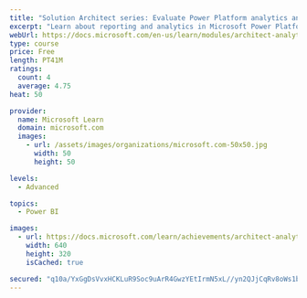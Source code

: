 ```yaml
---
title: "Solution Architect series: Evaluate Power Platform analytics and AI"
excerpt: "Learn about reporting and analytics in Microsoft Power Platform."
webUrl: https://docs.microsoft.com/en-us/learn/modules/architect-analytics/
type: course
price: Free
length: PT41M
ratings:
  count: 4
  average: 4.75
heat: 50

provider:
  name: Microsoft Learn
  domain: microsoft.com
  images:
    - url: /assets/images/organizations/microsoft.com-50x50.jpg
      width: 50
      height: 50

levels:
  - Advanced

topics:
  - Power BI

images:
  - url: https://docs.microsoft.com/learn/achievements/architect-analytics-social.png
    width: 640
    height: 320
    isCached: true

secured: "q10a/YxGgDsVvxHCKLuR9Soc9uArR4GwzYEtIrmN5xL//yn2QJjCqRv8oWs1bR3uu1oHJYXpJv6wrUNoZt3VVRiUpy13BSNjYXudcXNMVZaF7yeKX/vSrOIGYVQz5kc9GT6RaieBoWSAsxiKnRQUFkTBXgo+rjH9SzBaA1l2V/87up5fJMZzNb+LhhPscDGiv8CocrQOAzf06uY0+b22QZAccOHpLts2G4OBjv347rfE+/WrnL6MtZJJAGHNAghALr4JSHKw0qY0uHlNSEA+H5JUk3rdAOVqDCquobSzxZXtNKJqQZcJ8azCkVMRCFJfHa4izip5619TPhP2Did+0GlTARLD/mYnAstiLuBpDGJbPdHuW9LnzR8Z45MGn0x2C5EZjtKD80U/rPqMeUDZSrKFpg1M/nHUBmihVkTqoW8=;H+zIiRzuHdJZegJZSi3Ecw=="
---
```


